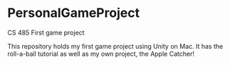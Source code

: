 # PersonalGameProject
CS 485 First game project

This repository holds my first game project using Unity on Mac. 
It has the roll-a-ball tutorial as well as my own project, the Apple Catcher!
